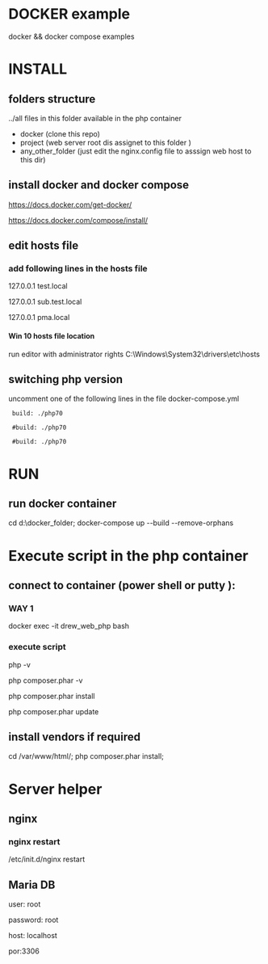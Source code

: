 # DOCKER example

docker && docker compose examples


# INSTALL 

##  folders structure 

../all files in this folder available in the php container 
 - docker (clone this repo)
 - project (web server root dis assignet to this folder )
 - any_other_folder (just edit the nginx.config file to asssign web host to this dir) 
 

##  install docker and docker compose

https://docs.docker.com/get-docker/

https://docs.docker.com/compose/install/

## edit hosts file 

### add following lines in the hosts file 

127.0.0.1 test.local 

127.0.0.1 sub.test.local

127.0.0.1 pma.local

#### Win 10 hosts file location 
 
 run editor with administrator rights 
 C:\Windows\System32\drivers\etc\hosts
 
 ## switching php version 
 
  uncomment one of the following lines in the file docker-compose.yml
   
     build: ./php70
     
     #build: ./php70
     
     #build: ./php70

# RUN 

## run docker container
 
 cd d:\docker_folder\;
 docker-compose up --build   --remove-orphans


# Execute script in the php container 


## connect to container (power shell or putty ):   

### WAY  1

docker exec -it drew_web_php bash

### execute script 

 php -v 
 
 php composer.phar -v
 
 php composer.phar install
 
 php composer.phar update


## install vendors if required

cd /var/www/html/; php composer.phar install;



# Server helper 

## nginx 

### nginx restart 

/etc/init.d/nginx restart

## Maria DB 

user: root

password: root

host: localhost

por:3306
 






 
 
 
 
